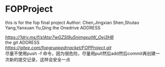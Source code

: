 # FOPProject
this is for the fop final project
Author: Chen,Jingxian Shen,Shutao Yang,Yanxuan Yu,Qing 
the Onedrive ADDRESS<ADDRESS>https://1drv.ms/f/s!Atsr7wGZSl9u5nimgxutW_Oej3HB</ADDRESS>
the git ADDRESS<address>https://gitee.com/fopgruppedrracket/FOPProject.git</address>
尽量不使用push -f 命令，因为很危险，尽量用pull然后add然后commit再创建一次新的提交记录，这样会安全一点